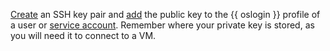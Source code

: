 [Create](../../compute/operations/vm-connect/ssh.md#creating-ssh-keys) an SSH key pair and [add](../../organization/operations/add-ssh.md) the public key to the {{ oslogin }} profile of a user or [service account](../../iam/concepts/users/service-accounts.md). Remember where your private key is stored, as you will need it to connect to a VM.